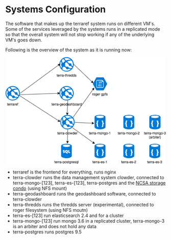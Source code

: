# Systems Configuration

The software that makes up the terraref system runs on different VM's. Some of the services leveraged by the systems runs in a replicated mode so that the overall system will not stop working if any of the underlying VM's goes down.

Following is the overview of the system as it is running now:

![](.gitbook/assets/systems.png)



* terraref is the frontend for everything, runs nginx
* terra-clowder runs the data management system clowder, connected to terra-mongo-\[123\], terra-es-\[123\], terra-postgres and the [NCSA storage condo](https://wiki.ncsa.illinois.edu/display/NRE/About+NCSA#AboutNCSA-StorageCondo) \(using NFS mount\)
* terra-geodashboard runs the geodashboard software, connected to terra-clowder
* terra-thredds runs the thredds server \(experimental\), connected to roger filesystem \(using NFS moutn\)
* terra-es-\[123\] run elasticsearch 2.4 and for a cluster
* terra-mongo-\[123\] run mongo 3.6 in a replicated cluster, terra-mongo-3 is an arbiter and does not hold any data
* terra-postgres runs postgres 9.5



